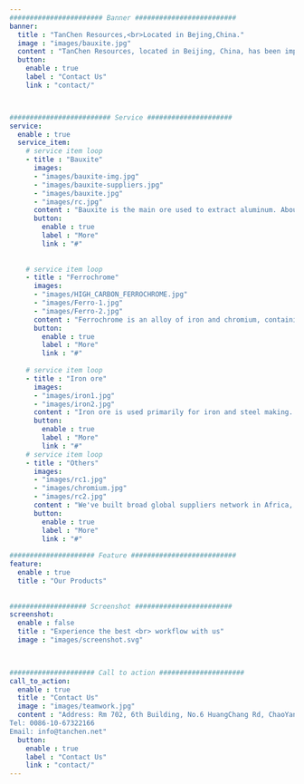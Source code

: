 ```yaml
---
####################### Banner #########################
banner:
  title : "TanChen Resources,<br>Located in Bejing,China."
  image : "images/bauxite.jpg"
  content : "TanChen Resources, located in Beijing, China, has been importing and exporting consistently high-quality natual resources products since 2000. We are commited to be steadfast in delivery of highest quality products and exceptional service and aim to establish long term relationship with clients with the intention of becoming their preferred commodity supply partner."
  button:
    enable : true
    label : "Contact Us"
    link : "contact/"



######################### Service #####################
service:
  enable : true
  service_item:
    # service item loop
    - title : "Bauxite"
      images:
      - "images/bauxite-img.jpg"
      - "images/bauxite-suppliers.jpg"
      - "images/bauxite.jpg"
      - "images/rc.jpg"
      content : "Bauxite is the main ore used to extract aluminum. About 85-90% of bauxite mined globally is processed into alumina and then smelted into aluminum metal. We've built broad global suppliers network in Africa, West Asia, Middle East,  Austrilia and South America that keeps on providing best-quality Iron Ore, Ferrochrome, Aluminum, Bauxite,  Chromium Ore and other resources. "
      button:
        enable : true
        label : "More"
        link : "#"
        
        
    # service item loop
    - title : "Ferrochrome"
      images:
      - "images/HIGH_CARBON_FERROCHROME.jpg"
      - "images/Ferro-1.jpg"
      - "images/Ferro-2.jpg"
      content : "Ferrochrome is an alloy of iron and chromium, containing between 50% and 70% chromium. The main use of ferrochrome is in the production of stainless steel. We've built broad global suppliers network in Africa, West Asia, Middle East,  Austrilia and South America that keeps on providing best-quality Iron Ore, Ferrochrome, Aluminum, Bauxite,  Chromium Ore and other resources. "
      button:
        enable : true
        label : "More"
        link : "#"
        
    # service item loop
    - title : "Iron ore"
      images:
      - "images/iron1.jpg"
      - "images/iron2.jpg"
      content : "Iron ore is used primarily for iron and steel making. We've built broad global suppliers network in Africa, West Asia, Middle East,  Austrilia and South America that keeps on providing best-quality Iron Ore, Ferrochrome, Aluminum, Bauxite,  Chromium Ore and other resources. A healthy and long-run cooperative relationship creats mutual trust, integrity and added value to all stakeholders."
      button:
        enable : true
        label : "More"
        link : "#"
    # service item loop
    - title : "Others"
      images:
      - "images/rc1.jpg"
      - "images/chromium.jpg"
      - "images/rc2.jpg"
      content : "We've built broad global suppliers network in Africa, West Asia, Middle East,  Austrilia and South America that keeps on providing best-quality Iron Ore, Ferrochrome, Aluminum, Bauxite,  Chromium Ore and other resources. A healthy and long-run cooperative relationship creats mutual trust, integrity and added value to all stakeholders."
      button:
        enable : true
        label : "More"
        link : "#"
        
##################### Feature ##########################
feature:
  enable : true
  title : "Our Products"
      
      
################### Screenshot ########################
screenshot:
  enable : false 
  title : "Experience the best <br> workflow with us"
  image : "images/screenshot.svg"

  

##################### Call to action #####################
call_to_action:
  enable : true
  title : "Contact Us"
  image : "images/teamwork.jpg"
  content : "Address: Rm 702, 6th Building, No.6 HuangChang Rd, ChaoYang District, Beijing, China, 100023
Tel: 0086-10-67322166
Email: info@tanchen.net"
  button:
    enable : true
    label : "Contact Us"
    link : "contact/"
---
```

